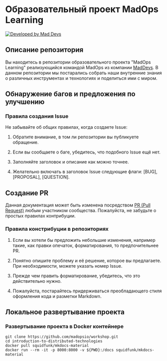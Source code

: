 # Образовательный проект MadOps Learning 

[![Developed by Mad Devs](https://maddevs.io/badge-dark.svg)](https://maddevs.io?utm_source=github&utm_medium=madboiler)

## Описание репозитория
Вы находитесь в репозитории образовательного проекта "MadOps Learning" реализующийся командой MadOps из компании [MadDevs](https://maddevs.io/). В данном репозитории мы постарались собрать наши внутренние знания о различных инструментах и технологиях и  поделиться ими с миром. 

## Обнаружение багов и предложения по улучшению

### Правила создания Issue

Не забывайте об общих правилах, когда создаете Issue:

1. Обратите внимание, в том ли репозитории вы публикуете обращение.

2. Если вы сообщаете о баге, убедитесь, что подобного Issue ещё нет.

3. Заполняйте заголовок и описание как можно точнее.

4. Желательно включать в заголовок Issue следующие флаги: [BUG], [PROPOSAL], [QUESTION].

## Создание PR

Данная документация может быть изменена посредством [PR (Pull Request)](https://docs.github.com/github/collaborating-with-issues-and-pull-requests/creating-a-pull-request) любым участником сообщества. Пожалуйста, не забудьте о простых правилах контрибуции.

### Правила констрибуции в репозиториях

1. Если вы хотели бы предложить небольшие изменения, например такие, как правки опечаток, форматирования, то предпочительнее PR.

2. Понятно опишите проблему и её решение, которое вы предлагаете. При необходимости, можете указать номер Issue.

3. Прежде чем править форматирование, убедитесь, что это действительно нужно.

4. Пожалуйста, постарайтесь придерживаться преобладающего стиля оформления кода и разметки Markdown.

## Локальное развертывание проекта
### Развертывание проекта в Docker контейнере

```
git clone https://github.com/madopsio/workshop.git
cd introduction-to-distributed-technologies
docker pull squidfunk/mkdocs-material
docker run --rm -it -p 8000:8000 -v ${PWD}:/docs squidfunk/mkdocs-material
```